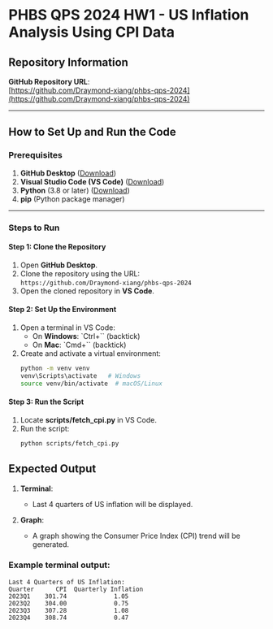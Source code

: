 # PHBS QPS 2024 HW1 - US Inflation Analysis Using CPI Data
## Repository Information

**GitHub Repository URL**:  
[https://github.com/Draymond-xiang/phbs-qps-2024](https://github.com/Draymond-xiang/phbs-qps-2024)

---
## How to Set Up and Run the Code

### Prerequisites
1. **GitHub Desktop** ([Download](https://desktop.github.com/))
2. **Visual Studio Code (VS Code)** ([Download](https://code.visualstudio.com/))
3. **Python** (3.8 or later) ([Download](https://www.python.org/))
4. **pip** (Python package manager)

---

### Steps to Run

#### Step 1: Clone the Repository
1. Open **GitHub Desktop**.
2. Clone the repository using the URL:  
   `https://github.com/Draymond-xiang/phbs-qps-2024`
3. Open the cloned repository in **VS Code**.

#### Step 2: Set Up the Environment
1. Open a terminal in VS Code:
   - On **Windows**: `Ctrl+`` (backtick)
   - On **Mac**: `Cmd+`` (backtick)
2. Create and activate a virtual environment:
   ```bash
   python -m venv venv
   venv\Scripts\activate   # Windows
   source venv/bin/activate  # macOS/Linux
#### Step 3: Run the Script
1. Locate **scripts/fetch_cpi.py** in VS Code.
2. Run the script:
   ```bash
   python scripts/fetch_cpi.py
## Expected Output

1. **Terminal**:
   - Last 4 quarters of US inflation will be displayed.

2. **Graph**:
   - A graph showing the Consumer Price Index (CPI) trend will be generated.

### Example terminal output:

```plaintext
Last 4 Quarters of US Inflation:
Quarter      CPI  Quarterly Inflation
2023Q1    301.74             1.05
2023Q2    304.00             0.75
2023Q3    307.28             1.08
2023Q4    308.74             0.47
   

